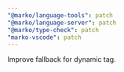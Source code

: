```yaml
---
"@marko/language-tools": patch
"@marko/language-server": patch
"@marko/type-check": patch
"marko-vscode": patch
---
```


Improve fallback for dynamic tag.
